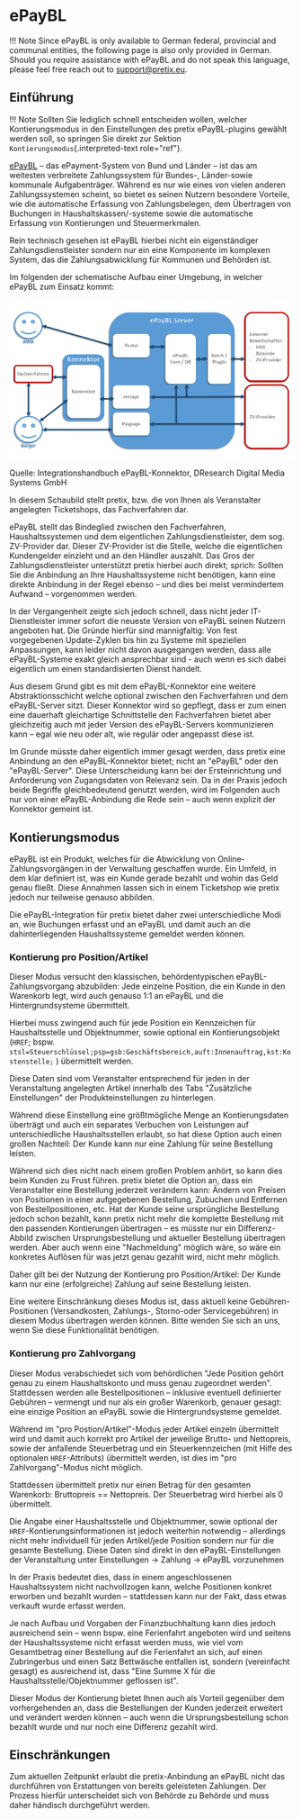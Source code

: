 # ePayBL

!!! Note 
    Since ePayBL is only available to German federal, provincial and communal entities, the following page is also only provided in German. 
    Should you require assistance with ePayBL and do not speak this language, please feel free reach out to <support@pretix.eu>.

## Einführung

!!! Note 
    Sollten Sie lediglich schnell entscheiden wollen, welcher Kontierungsmodus in den Einstellungen des pretix ePayBL-plugins gewählt werden soll, so springen Sie direkt zur Sektion `Kontierungsmodus`{.interpreted-text role="ref"}.

[ePayBL](https://www.epaybl.de/) – das ePayment-System von Bund und Länder – ist das am weitesten verbreitete Zahlungssystem für Bundes-, Länder-sowie kommunale Aufgabenträger. 
Während es nur wie eines von vielen anderen Zahlungssystemen scheint, so bietet es seinen Nutzern besondere Vorteile, wie die automatische Erfassung von Zahlungsbelegen, dem Übertragen von Buchungen in Haushaltskassen/-systeme sowie die automatische Erfassung von Kontierungen und Steuermerkmalen.

Rein technisch gesehen ist ePayBL hierbei nicht ein eigenständiger Zahlungsdienstleister sondern nur ein eine Komponente im komplexen System, das die Zahlungsabwicklung für Kommunen und Behörden ist.

Im folgenden der schematische Aufbau einer Umgebung, in welcher ePayBL zum Einsatz kommt:

![Flowchart, das die Funktionsweise von ePayBVL erklären soll.](../../assets/screens/plugins/epaybl_flowchart.png "Flowchart ePayBL") 

Quelle: Integrationshandbuch ePayBL-Konnektor, DResearch Digital Media Systems GmbH

In diesem Schaubild stellt pretix, bzw. die von Ihnen als Veranstalter angelegten Ticketshops, das Fachverfahren dar.

ePayBL stellt das Bindeglied zwischen den Fachverfahren, Haushaltssystemen und dem eigentlichen Zahlungsdienstleister, dem sog. ZV-Provider dar. 
Dieser ZV-Provider ist die Stelle, welche die eigentlichen Kundengelder einzieht und an den Händler auszahlt. 
Das Gros der Zahlungsdienstleister unterstützt pretix hierbei auch direkt; sprich: Sollten Sie die Anbindung an Ihre Haushaltssysteme nicht benötigen, kann eine direkte Anbindung in der Regel ebenso – und dies bei meist vermindertem Aufwand – vorgenommen werden.

In der Vergangenheit zeigte sich jedoch schnell, dass nicht jeder IT-Dienstleister immer sofort die neueste Version von ePayBL seinen Nutzern angeboten hat. 
Die Gründe hierfür sind mannigfaltig: Von fest vorgegebenen Update-Zyklen bis hin zu Systeme mit speziellen Anpassungen, kann leider nicht davon ausgegangen werden, dass alle ePayBL-Systeme exakt gleich ansprechbar sind - auch wenn es sich dabei eigentlich um einen standardisierten Dienst handelt.

Aus diesem Grund gibt es mit dem ePayBL-Konnektor eine weitere Abstraktionsschicht welche optional zwischen den Fachverfahren und dem ePayBL-Server sitzt. 
Dieser Konnektor wird so gepflegt, dass er zum einen eine dauerhaft gleichartige Schnittstelle den Fachverfahren bietet aber gleichzeitig auch mit jeder Version des ePayBL-Servers kommunizieren kann – egal wie neu oder alt, wie regulär oder angepasst diese ist.

Im Grunde müsste daher eigentlich immer gesagt werden, dass pretix eine Anbindung an den ePayBL-Konnektor bietet; nicht an "ePayBL" oder den "ePayBL-Server". 
Diese Unterscheidung kann bei der Ersteinrichtung und Anforderung von Zugangsdaten von Relevanz sein. 
Da in der Praxis jedoch beide Begriffe gleichbedeutend genutzt werden, wird im Folgenden auch nur von einer ePayBL-Anbindung die Rede sein – auch wenn explizit der Konnektor gemeint ist.

## Kontierungsmodus 

ePayBL ist ein Produkt, welches für die Abwicklung von Online-Zahlungsvorgängen in der Verwaltung geschaffen wurde. 
Ein Umfeld, in dem klar definiert ist, was ein Kunde gerade bezahlt und wohin das Geld genau fließt. 
Diese Annahmen lassen sich in einem Ticketshop wie pretix jedoch nur teilweise genauso abbilden.

Die ePayBL-Integration für pretix bietet daher zwei unterschiedliche Modi an, wie Buchungen erfasst und an ePayBL und damit auch an die dahinterliegenden Haushaltssysteme gemeldet werden können.

### Kontierung pro Position/Artikel

Dieser Modus versucht den klassischen, behördentypischen ePayBL-Zahlungsvorgang abzubilden: Jede einzelne Position, die ein Kunde in den Warenkorb legt, wird auch genauso 1:1 an ePayBL und die Hintergrundsysteme übermittelt.

Hierbei muss zwingend auch für jede Position ein Kennzeichen für Haushaltsstelle und Objektnummer, sowie optional ein Kontierungsobjekt (`HREF`; bspw. `stsl=Steuerschlüssel;psp=gsb:Geschäftsbereich,auft:Innenauftrag,kst:Kostenstelle;` ) übermittelt werden.

Diese Daten sind vom Veranstalter entsprechend für jeden in der Veranstaltung angelegten Artikel innerhalb des Tabs "Zusätzliche Einstellungen" der Produkteinstellungen zu hinterlegen.

Während diese Einstellung eine größtmögliche Menge an Kontierungsdaten überträgt und auch ein separates Verbuchen von Leistungen auf unterschiedliche Haushaltsstellen erlaubt, so hat diese Option auch einen großen Nachteil: Der Kunde kann nur eine Zahlung für seine Bestellung leisten.

Während sich dies nicht nach einem großen Problem anhört, so kann dies beim Kunden zu Frust führen. 
pretix bietet die Option an, dass ein Veranstalter eine Bestellung jederzeit verändern kann: Ändern von Preisen von Positionen in einer aufgegebenen Bestellung, Zubuchen und Entfernen von Bestellpositionen, etc. 
Hat der Kunde seine ursprüngliche Bestellung jedoch schon bezahlt, kann pretix nicht mehr die komplette Bestellung mit den passenden Kontierungen übertragen – es müsste nur ein Differenz-Abbild zwischen Ursprungsbestellung und aktueller Bestellung übertragen werden. 
Aber auch wenn eine "Nachmeldung" möglich wäre, so wäre ein konkretes Auflösen für was jetzt genau gezahlt wird, nicht mehr möglich.

Daher gilt bei der Nutzung der Kontierung pro Position/Artikel: Der Kunde kann nur eine (erfolgreiche) Zahlung auf seine Bestellung leisten.

Eine weitere Einschränkung dieses Modus ist, dass aktuell keine Gebühren-Positionen (Versandkosten, Zahlungs-, Storno-oder Servicegebühren) in diesem Modus übertragen werden können. 
Bitte wenden Sie sich an uns, wenn Sie diese Funktionalität benötigen.

### Kontierung pro Zahlvorgang

Dieser Modus verabschiedet sich vom behördlichen "Jede Position gehört genau zu einem Haushaltskonto und muss genau zugeordnet werden". 
Stattdessen werden alle Bestellpositionen – inklusive eventuell definierter Gebühren – vermengt und nur als ein großer Warenkorb, genauer gesagt: eine einzige Position an ePayBL sowie die Hintergrundsysteme gemeldet.

Während im "pro Postion/Artikel"-Modus jeder Artikel einzeln übermittelt wird und damit auch korrekt pro Artikel der jeweilige Brutto- und Nettopreis, sowie der anfallende Steuerbetrag und ein Steuerkennzeichen (mit Hilfe des optionalen `HREF`-Attributs) übermittelt werden, ist dies im "pro Zahlvorgang"-Modus nicht möglich.

Stattdessen übermittelt pretix nur einen Betrag für den gesamten Warenkorb: Bruttopreis == Nettopreis. 
Der Steuerbetrag wird hierbei als 0 übermittelt.

Die Angabe einer Haushaltsstelle und Objektnummer, sowie optional der `HREF`-Kontierungsinformationen ist jedoch weiterhin notwendig – allerdings nicht mehr individuell für jeden Artikel/jede Position sondern nur für die gesamte Bestellung. 
Diese Daten sind direkt in den ePayBL-Einstellungen der Veranstaltung unter Einstellungen -\> Zahlung -\> ePayBL vorzunehmen

In der Praxis bedeutet dies, dass in einem angeschlossenen Haushaltssystem nicht nachvollzogen kann, welche Positionen konkret erworben und bezahlt wurden – stattdessen kann nur der Fakt, dass etwas verkauft wurde erfasst werden.

Je nach Aufbau und Vorgaben der Finanzbuchhaltung kann dies jedoch ausreichend sein – wenn bspw. eine Ferienfahrt angeboten wird und seitens der Haushaltssysteme nicht erfasst werden muss, wie viel vom Gesamtbetrag einer Bestellung auf die Ferienfahrt an sich, auf einen Zubringerbus und einen Satz Bettwäsche entfallen ist, sondern (vereinfacht gesagt) es ausreichend ist, dass "Eine Summe X für die Haushaltsstelle/Objektnummer geflossen ist".

Dieser Modus der Kontierung bietet Ihnen auch als Vorteil gegenüber dem vorhergehenden an, dass die Bestellungen der Kunden jederzeit erweitert und verändert werden können – auch wenn die Ursprungsbestellung schon bezahlt wurde und nur noch eine Differenz gezahlt wird.

## Einschränkungen

Zum aktuellen Zeitpunkt erlaubt die pretix-Anbindung an ePayBL nicht das durchführen von Erstattungen von bereits geleisteten Zahlungen. 
Der Prozess hierfür unterscheidet sich von Behörde zu Behörde und muss daher händisch durchgeführt werden.
